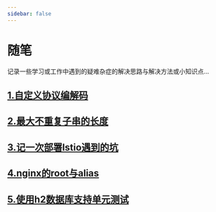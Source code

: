 ```yaml
---
sidebar: false
---
```


# 随笔

记录一些学习或工作中遇到的疑难杂症的解决思路与解决方法或小知识点...

## [1.自定义协议编解码](./codec.md)
## [2.最大不重复子串的长度](./lengthoflongestsubstring.md)
## [3.记一次部署Istio遇到的坑](./istio-install-error.md)
## [4.nginx的root与alias](./nginx-root-alias.md)
## [5.使用h2数据库支持单元测试](./h2-unittest.md)
